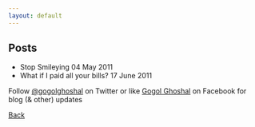 ```yaml
---
layout: default
---
```


## Posts

* Stop Smileying
04 May 2011
* What if I paid all your bills?
17 June 2011

Follow [@gogolghoshal](https://twitter.com/gogolghoshal) on Twitter or like [Gogol Ghoshal](https://www.facebook.com/GogolGhoshal) on Facebook for blog (& other) updates

[Back](./)
